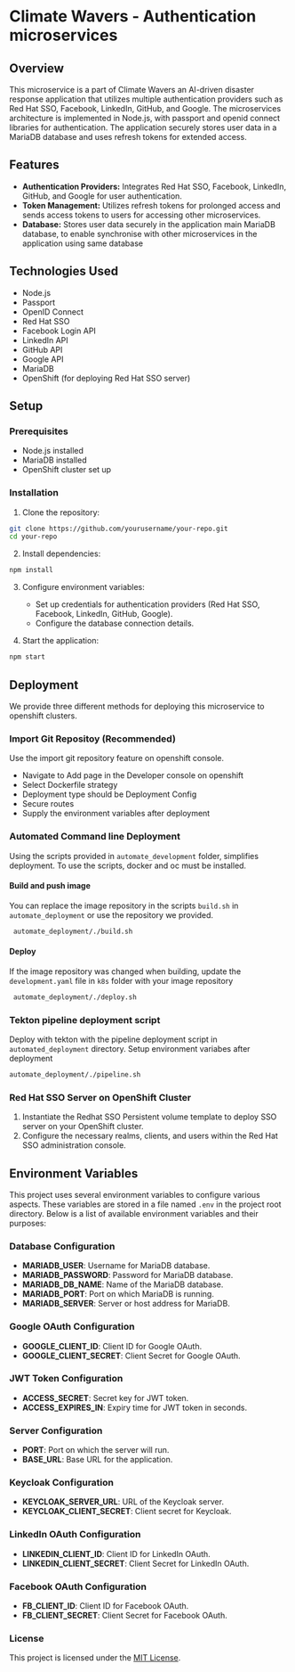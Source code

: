 # Climate Wavers - Authentication microservices

## Overview

This microservice is a part of Climate Wavers  an AI-driven disaster response application that utilizes multiple authentication providers such as Red Hat SSO, Facebook, LinkedIn, GitHub, and Google. The microservices architecture is implemented in Node.js, with passport and openid connect libraries for authentication. The application securely stores user data in a MariaDB database and uses refresh tokens for extended access.

## Features

- **Authentication Providers:** Integrates Red Hat SSO, Facebook, LinkedIn, GitHub, and Google for user authentication.
- **Token Management:** Utilizes refresh tokens for prolonged access and sends access tokens to users for accessing other microservices.
- **Database:** Stores user data securely in the application main MariaDB database, to enable synchronise with other microservices in the application using same database
 
## Technologies Used

- Node.js
- Passport
- OpenID Connect
- Red Hat SSO
- Facebook Login API
- LinkedIn API
- GitHub API
- Google API
- MariaDB
- OpenShift (for deploying Red Hat SSO server)

## Setup

### Prerequisites

- Node.js installed
- MariaDB installed
- OpenShift cluster set up

### Installation

1. Clone the repository:

```bash
git clone https://github.com/yourusername/your-repo.git
cd your-repo
```

2. Install dependencies:

```bash
npm install
```

3. Configure environment variables:

   - Set up credentials for authentication providers (Red Hat SSO, Facebook, LinkedIn, GitHub, Google).
   - Configure the database connection details.

4. Start the application:

```bash
npm start
```

## Deployment
We provide three different methods for deploying this microservice to openshift clusters.
### Import Git Repositoy (Recommended)
Use the import git repository feature on openshift console.
- Navigate to Add page in the Developer console on openshift
- Select Dockerfile strategy
- Deployment type should be Deployment Config
- Secure routes
- Supply the environment variables after deployment
  
### Automated Command line Deployment
Using the scripts provided in `automate_development` folder, simplifies deployment. To use the scripts, docker and oc must be installed.

#### Build and push image
You can replace the image repository in the scripts `build.sh` in `automate_deployment` or use the repository we provided.
  ```bash
   automate_deployment/./build.sh
   ```
#### Deploy 
If the image repository was changed when building, update the `development.yaml` file in `k8s` folder with your image repository
  ```bash
   automate_deployment/./deploy.sh
   ```

### Tekton pipeline deployment script
Deploy with tekton with the pipeline deployment script in `automated_deployment` directory. Setup environment variabes after deployment
   ```bash
   automate_deployment/./pipeline.sh
   ```


### Red Hat SSO Server on OpenShift Cluster

1. Instantiate the Redhat SSO Persistent volume template to deploy SSO server on your OpenShift cluster.
2. Configure the necessary realms, clients, and users within the Red Hat SSO administration console.


## Environment Variables

This project uses several environment variables to configure various aspects. These variables are stored in a file named `.env` in the project root directory. Below is a list of available environment variables and their purposes:

### Database Configuration

- **MARIADB_USER**: Username for MariaDB database.
- **MARIADB_PASSWORD**: Password for MariaDB database.
- **MARIADB_DB_NAME**: Name of the MariaDB database.
- **MARIADB_PORT**: Port on which MariaDB is running.
- **MARIADB_SERVER**: Server or host address for MariaDB.

### Google OAuth Configuration

- **GOOGLE_CLIENT_ID**: Client ID for Google OAuth.
- **GOOGLE_CLIENT_SECRET**: Client Secret for Google OAuth.

### JWT Token Configuration

- **ACCESS_SECRET**: Secret key for JWT token.
- **ACCESS_EXPIRES_IN**: Expiry time for JWT token in seconds.

### Server Configuration

- **PORT**: Port on which the server will run.
- **BASE_URL**: Base URL for the application.

### Keycloak Configuration

- **KEYCLOAK_SERVER_URL**: URL of the Keycloak server.
- **KEYCLOAK_CLIENT_SECRET**: Client secret for Keycloak.

### LinkedIn OAuth Configuration

- **LINKEDIN_CLIENT_ID**: Client ID for LinkedIn OAuth.
- **LINKEDIN_CLIENT_SECRET**: Client Secret for LinkedIn OAuth.

### Facebook OAuth Configuration

- **FB_CLIENT_ID**: Client ID for Facebook OAuth.
- **FB_CLIENT_SECRET**: Client Secret for Facebook OAuth.

### License

This project is licensed under the [MIT License](LICENSE).
